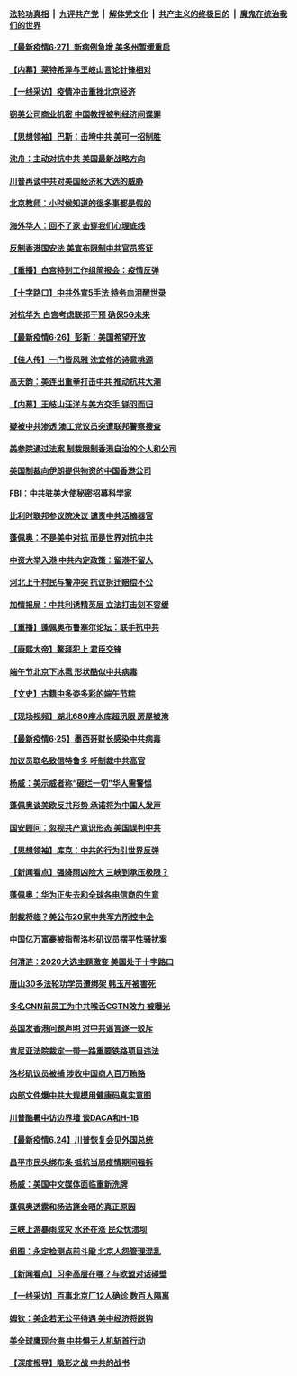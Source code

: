 ####  [法轮功真相](../../../../basic/blob/master/README.md?t=06271731) &nbsp;|&nbsp; [九评共产党](../../../../9ping.md/blob/master/README.md?t=06271731) &nbsp;|&nbsp; [解体党文化](../../../../jtdwh.md/blob/master/README.md?t=06271731)  &nbsp;|&nbsp; [共产主义的终极目的](../../../../gczydzjmd.md/blob/master/README.md?t=06271731) &nbsp;|&nbsp; [魔鬼在统治我们的世界](../../../../mgztzwmdsj.md/blob/master/README.md?t=06271731) 

#### [【最新疫情6·27】新病例急增 美多州暂缓重启](../pages/nf4514/n12215389.md?t=06271731) 

#### [【内幕】莱特希泽与王岐山言论针锋相对](../pages/nf4514/n12212986.md?t=06271731) 

#### [【一线采访】疫情冲击重挫北京经济](../pages/nf4514/n12215313.md?t=06271731) 

#### [窃美公司商业机密 中国教授被判经济间谍罪](../pages/nf4514/n12215195.md?t=06271731) 

#### [【思想领袖】巴斯：击垮中共 美可一招制胜](../pages/nf4514/n12033990.md?t=06271731) 

#### [沈舟：主动对抗中共 美国最新战略方向](../pages/nf4514/n12215183.md?t=06271731) 

#### [川普再谈中共对美国经济和大选的威胁](../pages/nf4514/n12214917.md?t=06271731) 

#### [北京教师：小时候知道的很多事都是假的](../pages/nf4514/n12133812.md?t=06271731) 

#### [海外华人：回不了家 击穿我们心理底线](../pages/nf4514/n12214603.md?t=06271731) 

#### [反制香港国安法 美宣布限制中共官员签证](../pages/nf4514/n12214505.md?t=06271731) 

#### [【重播】白宫特别工作组简报会：疫情反弹](../pages/nf4514/n12214278.md?t=06271731) 

#### [【十字路口】中共外宣5手法 特务血泪醒世录](../pages/nf4514/n12212915.md?t=06271731) 

#### [对抗华为 白宫考虑联邦干预 确保5G未来](../pages/nf4514/n12214112.md?t=06271731) 

#### [【最新疫情6·26】彭斯：美国希望开放](../pages/nf4514/n12213008.md?t=06271731) 

#### [【佳人传】一门皆风雅 沈宜修的诗意桃源](../pages/nf4514/n12204829.md?t=06271731) 

#### [高天韵：美连出重拳打击中共 推动抗共大潮](../pages/nf4514/n12213368.md?t=06271731) 

#### [【内幕】王岐山汪洋与美方交手 铩羽而归](../pages/nf4514/n12212964.md?t=06271731) 

#### [疑被中共渗透 澳工党议员突遭联邦警察搜查](../pages/nf4514/n12213367.md?t=06271731) 

#### [美参院通过法案 制裁限制香港自治的个人和公司](../pages/nf4514/n12212374.md?t=06271731) 

#### [美国制裁向伊朗提供物资的中国香港公司](../pages/nf4514/n12212790.md?t=06271731) 

#### [FBI：中共驻美大使秘密招募科学家](../pages/nf4514/n12212753.md?t=06271731) 

#### [比利时联邦参议院决议 谴责中共活摘器官](../pages/nf4514/n12212777.md?t=06271731) 

#### [蓬佩奥：不是美中对抗 而是世界对抗中共](../pages/nf4514/n12212375.md?t=06271731) 

#### [中资大举入港 中共内定政策：留港不留人](../pages/nf4514/n12212567.md?t=06271731) 

#### [河北上千村民与警冲突 抗议拆迁赔偿不公](../pages/nf4514/n12212312.md?t=06271731) 

#### [加情报局：中共利诱精英层 立法打击刻不容缓](../pages/nf4514/n12211093.md?t=06271731) 

#### [【重播】蓬佩奥布鲁塞尔论坛：联手抗中共](../pages/nf4514/n12211937.md?t=06271731) 

#### [【康熙大帝】鳌拜犯上 君臣交锋](../pages/nf4514/n12131668.md?t=06271731) 

#### [端午节北京下冰雹 形状酷似中共病毒](../pages/nf4514/n12211676.md?t=06271731) 

#### [【文史】古籍中多姿多彩的端午节粽](../pages/nf4514/n12183964.md?t=06271731) 

#### [【现场视频】湖北680座水库超汛限 房屋被淹](../pages/nf4514/n12211217.md?t=06271731) 

#### [【最新疫情6·25】墨西哥财长感染中共病毒](../pages/nf4514/n12210649.md?t=06271731) 

#### [加议员联名致信特鲁多 吁制裁中共高官](../pages/nf4514/n12211291.md?t=06271731) 

#### [杨威：美示威者称“砸烂一切”华人需警惕](../pages/nf4514/n12210625.md?t=06271731) 

#### [蓬佩奥谈美欧反共形势 承诺将为中国人发声](../pages/nf4514/n12210798.md?t=06271731) 

#### [国安顾问：忽视共产意识形态 美国误判中共](../pages/nf4514/n12210262.md?t=06271731) 

#### [【思想领袖】库克：中共的行为引世界反弹](../pages/nf4514/n11936121.md?t=06271731) 

#### [【新闻看点】强降雨凶险大 三峡到承压极限？](../pages/nf4514/n12210002.md?t=06271731) 

#### [蓬佩奥：华为正失去和全球各电信商的生意](../pages/nf4514/n12210172.md?t=06271731) 

#### [制裁将临？美公布20家中共军方所控中企](../pages/nf4514/n12210247.md?t=06271731) 

#### [中国亿万富豪被指帮洛杉矶议员摆平性骚扰案](../pages/nf4514/n12147538.md?t=06271731) 

#### [何清涟：2020大选主题激变 美国处于十字路口](../pages/nf4514/n12210464.md?t=06271731) 

#### [唐山30多法轮功学员遭绑架 韩玉芹被害死](../pages/nf4514/n12209162.md?t=06271731) 

#### [多名CNN前员工为中共喉舌CGTN效力 被曝光](../pages/nf4514/n12209805.md?t=06271731) 

#### [英国发香港问题声明 对中共谣言逐一驳斥](../pages/nf4514/n12209623.md?t=06271731) 

#### [肯尼亚法院裁定一带一路重要铁路项目违法](../pages/nf4514/n12209842.md?t=06271731) 

#### [洛杉矶议员被捕 涉收中国商人百万贿赂](../pages/nf4514/n12208037.md?t=06271731) 

#### [内部文件爆中共大规模用健康码真实意图](../pages/nf4514/n12209286.md?t=06271731) 

#### [川普酷暑中访边界墙 谈DACA和H-1B](../pages/nf4514/n12209551.md?t=06271731) 

#### [【最新疫情6.24】川普恢复会见外国总统](../pages/nf4514/n12207866.md?t=06271731) 

#### [昌平市民头绑布条 抵抗当局疫情期间强拆](../pages/nf4514/n12208268.md?t=06271731) 

#### [杨威：美国中文媒体面临重新洗牌](../pages/nf4514/n12208121.md?t=06271731) 

#### [蓬佩奥透露和杨洁篪会晤的真正原因](../pages/nf4514/n12208086.md?t=06271731) 

#### [三峡上游暴雨成灾 水还在涨 民众忧溃坝](../pages/nf4514/n12207926.md?t=06271731) 

#### [组图：永定检测点前斗殴 北京人怨管理混乱](../pages/nf4514/n12207391.md?t=06271731) 

#### [【新闻看点】习李高层在哪？与欧盟对话碰壁](../pages/nf4514/n12207971.md?t=06271731) 

#### [【一线采访】百事北京厂12人确诊 数百人隔离](../pages/nf4514/n12207661.md?t=06271731) 

#### [姆钦：美企若无公平待遇 美中经济将脱钩](../pages/nf4514/n12207735.md?t=06271731) 

#### [美全球鹰现台海 中共惧无人机斩首行动](../pages/nf4514/n12207763.md?t=06271731) 

#### [【深度报导】隐形之战 中共的战书](../pages/nf4514/n12200980.md?t=06271731) 

